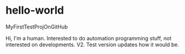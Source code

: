 # hello-world
MyFirstTestProjOnGitHub

Hi, I'm a human.
Interested to do automation programming stuff, not interested on developments.
V2. Test version updates how it would be.
